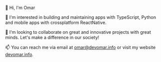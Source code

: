  👋 Hi, I'm Omar

 👀 I'm interested in building and maintaining apps with TypeScript, Python and mobile apps with crossplatform ReactNative.

 💞️ I'm looking to collaborate on great and innovative projects with great minds. Let's make a difference in our society!

 📫 You can reach me via email at omar@devomar.info or visit my website [devomar.info](https://devomar.info/).
